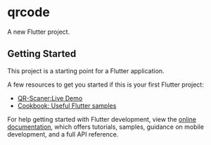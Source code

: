 # qrcode

A new Flutter project.

## Getting Started

This project is a starting point for a Flutter application.

A few resources to get you started if this is your first Flutter project:

- [QR-Scaner:Live Demo](https://mohammedshamseerpvofficial.github.io/QRScaner-flutter-web/host/)
- [Cookbook: Useful Flutter samples](https://docs.flutter.dev/cookbook)

For help getting started with Flutter development, view the
[online documentation](https://docs.flutter.dev/), which offers tutorials,
samples, guidance on mobile development, and a full API reference.
